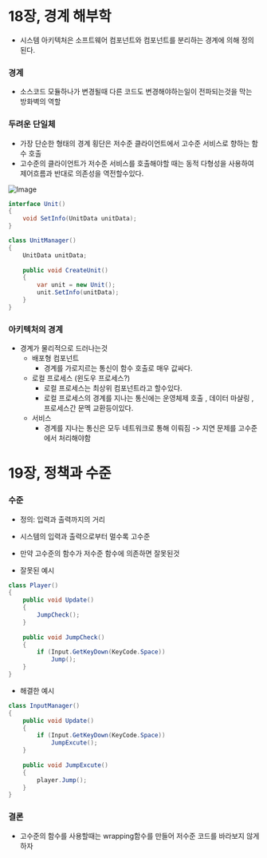 # 18장, 경계 해부학
* 시스템 아키텍처은 소프트웨어 컴포넌트와 컴포넌트를 분리하는 경계에 의해 정의된다.

### 경계
* 소스코드 모듈하나가 변경될때 다른 코드도 변경해야하는일이 전파되는것을 막는 방화벽의 역할

### 두려운 단일체
* 가장 단순한 형태의 경계 횡단은 저수준 클라이언트에서 고수준 서비스로 향하는 함수 호출
* 고수준의 클라이언트가 저수준 서비스를 호출해야할 때는 동적 다형성을 사용하여 제어흐름과 반대로 의존성을 역전할수있다.

![Image](https://gitlab.loadcomplete.com/Engineer-Study/cleanarchitecture/raw/master/%ED%98%84%EC%A7%84/Image/%EC%A0%9C%EC%96%B4%ED%9D%90%EB%A6%84.PNG)
```csharp
interface Unit()
{
    void SetInfo(UnitData unitData);
}

class UnitManager()
{
    UnitData unitData;
    
    public void CreateUnit()
    {
        var unit = new Unit();
        unit.SetInfo(unitData);
    }
}
```


### 아키텍처의 경계
* 경계가 물리적으로 드러나는것
    * 배포형 컴포넌트
        * 경계를 가로지르는 통신이 함수 호출로 매우 값싸다.
    * 로컬 프로세스 (윈도우 프로세스?)
        * 로컬 프로세스는 최상위 컴포넌트라고 할수있다.
        * 로컬 프로세스의 경계를 지나는 통신에는 운영체제 호출 , 데이터 마샬링 , 프로세스간 문멕 교환등이있다.
    * 서비스
        * 경계를 지나는 통신은 모두 네트워크로 통해 이뤄짐 -> 지연 문제를 고수준에서 처리해야함
        
# 19장, 정책과 수준

### 수준
* 정의: 입력과 출력까지의 거리
* 시스템의 입력과 출력으로부터 멀수록 고수준 
* 만약 고수준의 함수가 저수준 함수에 의존하면 잘못된것

* 잘못된 예시
```csharp
class Player()
{
    public void Update()
    {
        JumpCheck();
    }
    
    public void JumpCheck()
    {
        if (Input.GetKeyDown(KeyCode.Space))
            Jump();
    }
}

```
* 해결한 예시
```csharp
class InputManager()
{
    public void Update()
    {
        if (Input.GetKeyDown(KeyCode.Space))
            JumpExcute();
    }
    
    public void JumpExcute()
    {
        player.Jump();
    }
}
```
### 결론
* 고수준의 함수를 사용할때는 wrapping함수를 만들어 저수준 코드를 바라보지 않게 하자


